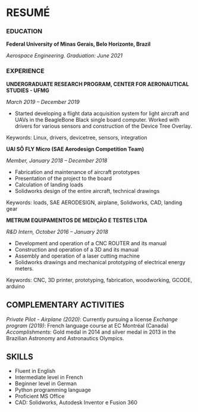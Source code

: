 # RESUMÉ

### EDUCATION

**Federal University of Minas Gerais, Belo Horizonte, Brazil**

_*Aerospace Engineering*. Graduation: June 2021_


### EXPERIENCE

**UNDERGRADUATE RESEARCH PROGRAM, CENTER FOR AERONAUTICAL STUDIES - UFMG**

_March 2019 – December 2019_

- Started developing a flight data acquisition system for light aircraft and UAVs in the BeagleBone Black single board computer. Worked with drivers for various sensors and construction of the Device Tree Overlay.

Keywords: Linux, drivers, devicetree, sensors, integration

**UAI SÔ FLY Micro (SAE Aerodesign Competition Team)**

_Member, January 2018 – December 2018_ 

- Fabrication and maintenance of aircraft prototypes
- Presentation of the project to the board
- Calculation of landing loads
- Solidworks design of the entire aircraft, technical drawings

Keywords: loads, SAE AERODESIGN, airplane, Solidworks, CAD, landing gear

**METRUM EQUIPAMENTOS DE MEDIÇÃO E TESTES LTDA**

_R&D Intern, October 2016 – January 2018_ 

- Development and operation of a CNC ROUTER and its manual
- Construction and operation of a 3D and its manual
- Assembly and operation of a laser cutting machine
- Solidworks drawings and mechanical prototyping of electrical energy meters.

Keywords: CNC, 3D printer, prototyping, fabrication, woodworking, GCODE, arduino

## COMPLEMENTARY ACTIVITIES
*Private Pilot - Airplane (2020)*: Currently pursuing a license
*Exchange program (2019)*: French language course at EC Montréal (Canada)
*Accomplishments*: Gold medal in 2014 and silver medal in 2013 in the Brazilian Astronomy and Astronautics Olympics.

## SKILLS
- Fluent in English
- Intermediate level in French
- Beginner level in German
- Python programming language
- Proficient MS Office
- CAD: Solidworks, Autodesk Inventor e Fusion 360

